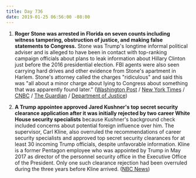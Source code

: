 ```yaml
---
title: Day 736
date: 2019-01-25 06:56:00 -08:00
---
```


1. **Roger Stone was arrested in Florida on seven counts including witness tampering, obstruction of justice, and making false statements to Congress.** Stone was Trump's longtime informal political adviser and is alleged to have been in contact with top-ranking campaign officials about plans to leak information about Hillary Clinton just before the 2016 presidential election. FBI agents were also seen carrying hard drives and other evidence from Stone's apartment in Harlem. Stone's attorney called the charges "ridiculous" and said this was "all about a minor charge about lying to Congress about something that was apparently found later." ([Washington Post](https://www.washingtonpost.com/news/politics/wp/2019/01/25/longtime-trump-adviser-roger-stone-indicted-by-special-counsel-in-russia-investigation/?utm_term=.bf5de620e8ba) / [New York Times](https://www.nytimes.com/2019/01/25/us/politics/roger-stone-trump-indictment-arrest.html) / [CNBC](https://www.cnbc.com/2019/01/25/us-special-counsels-office-trump-ally-roger-stone-arrested-in-florida.html) / [The Guardian](https://www.theguardian.com/us-news/2019/jan/25/roger-stone-trump-ally-arrested-on-seven-charges) / [Department of Justice](https://www.justice.gov/file/1124706/download))

2. **A Trump appointee approved Jared Kushner's top secret security clearance application after it was initially rejected by two career White House security specialists** because Kushner's background check included concerns about potential foreign influence over him. The supervisor, Carl Kline, also overruled the recommendations of career security specialists and approved top secret security clearances for at least 30 incoming Trump officials, despite unfavorable information. Kline is a former Pentagon employee who was appointed by Trump in May 2017 as director of the personnel security office in the Executive Office of the President. Only one such clearance rejection had been overruled during the three years before Kline arrived. ([NBC News](https://www.nbcnews.com/politics/donald-trump/officials-rejected-jared-kushner-top-secret-security-clearance-were-overruled-n962221))